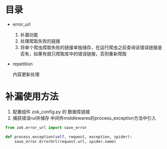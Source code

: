 # 目录
- error_url 
    
    1. 补漏功能
    2. 处理爬取失败的链接
    3. 将单个爬虫爬取失败的链接单独储存，在运行爬虫之前查询该错误链接是否有，如果有就只爬取库中的错误链接，否则重新爬取
    
- repetition

    内容更新处理
    
    
# 补漏使用方法
1. 配置组件 zok_config.py 的 数据库链接
2. 捕获错误rul并储存  中间件middlewares的process_exception方法中引入
```python
from zok.error_url import save_error

def process_exception(self, request, exception, spider):
    save_error.ErrorUrl(request.url, spider.name)
```